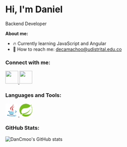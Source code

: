 # Hi, I'm Daniel
Backend Developer

**About me:**   
* 🔥 Currently learning JavaScript and Angular
* 📧 How to reach me: decamachoo@udistrital.edu.co
### Connect with me:
<p>
<a href="https://www.instagram.com/mugiwaaara_/" style="display: inline;">
  <img src="https://raw.githubusercontent.com/rahuldkjain/github-profile-readme-generator/master/src/images/icons/Social/instagram.svg" height="40" width="40" style="display: inline;">
</a>
  <a href="https://www.linkedin.com/in/dancmo/" style="display: inline;">
  <img src="https://raw.githubusercontent.com/rahuldkjain/github-profile-readme-generator/master/src/images/icons/Social/linked-in-alt.svg" height="40" width="40" style="display: inline;">
</a>
</p>

### Languages and Tools:
<a href="https://www.java.com" rel="nofollow"> <img src="https://raw.githubusercontent.com/devicons/devicon/master/icons/java/java-original.svg" alt="java" width="40" height="40" style="max-width: 100%;"> </a>
<a href="https://spring.io/" rel="nofollow"> <img src="https://raw.githubusercontent.com/devicons/devicon/master/icons/spring/spring-original.svg" alt="spring" width="40" height="40" style="max-width: 100%;"> </a>

### GitHub Stats:   
![DanCmoo's GitHub stats](https://github-readme-stats.vercel.app/api?username=DanCmoo&show_icons=true&theme=radical)

